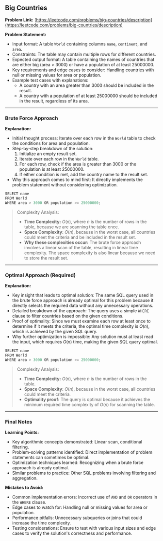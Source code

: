 ## Big Countries

**Problem Link:** [https://leetcode.com/problems/big-countries/description](https://leetcode.com/problems/big-countries/description)

**Problem Statement:**
- Input format: A table `World` containing columns `name`, `continent`, and `area`.
- Constraints: The table may contain multiple rows for different countries.
- Expected output format: A table containing the names of countries that are either big (area > 3000) or have a population of at least 25000000.
- Key requirements and edge cases to consider: Handling countries with null or missing values for area or population.
- Example test cases with explanations:
  - A country with an area greater than 3000 should be included in the result.
  - A country with a population of at least 25000000 should be included in the result, regardless of its area.

---

### Brute Force Approach

**Explanation:**
- Initial thought process: Iterate over each row in the `World` table to check the conditions for area and population.
- Step-by-step breakdown of the solution:
  1. Initialize an empty result set.
  2. Iterate over each row in the `World` table.
  3. For each row, check if the area is greater than 3000 or the population is at least 25000000.
  4. If either condition is met, add the country name to the result set.
- Why this approach comes to mind first: It directly implements the problem statement without considering optimization.

```cpp
SELECT name 
FROM World 
WHERE area > 3000 OR population >= 25000000;
```

> Complexity Analysis:
> - **Time Complexity:** $O(n)$, where $n$ is the number of rows in the table, because we are scanning the table once.
> - **Space Complexity:** $O(n)$, because in the worst case, all countries could meet the criteria and be included in the result set.
> - **Why these complexities occur:** The brute force approach involves a linear scan of the table, resulting in linear time complexity. The space complexity is also linear because we need to store the result set.

---

### Optimal Approach (Required)

**Explanation:**
- Key insight that leads to optimal solution: The same SQL query used in the brute force approach is already optimal for this problem because it directly selects the required data without any unnecessary operations.
- Detailed breakdown of the approach: The query uses a simple `WHERE` clause to filter countries based on the given conditions.
- Proof of optimality: Since we must examine each row at least once to determine if it meets the criteria, the optimal time complexity is $O(n)$, which is achieved by the given SQL query.
- Why further optimization is impossible: Any solution must at least read the input, which requires $O(n)$ time, making the given SQL query optimal.

```cpp
SELECT name 
FROM World 
WHERE area > 3000 OR population >= 25000000;
```

> Complexity Analysis:
> - **Time Complexity:** $O(n)$, where $n$ is the number of rows in the table.
> - **Space Complexity:** $O(n)$, because in the worst case, all countries could meet the criteria.
> - **Optimality proof:** The query is optimal because it achieves the minimum required time complexity of $O(n)$ for scanning the table.

---

### Final Notes

**Learning Points:**
- Key algorithmic concepts demonstrated: Linear scan, conditional filtering.
- Problem-solving patterns identified: Direct implementation of problem statements can sometimes be optimal.
- Optimization techniques learned: Recognizing when a brute force approach is already optimal.
- Similar problems to practice: Other SQL problems involving filtering and aggregation.

**Mistakes to Avoid:**
- Common implementation errors: Incorrect use of `AND` and `OR` operators in the `WHERE` clause.
- Edge cases to watch for: Handling null or missing values for area or population.
- Performance pitfalls: Unnecessary subqueries or joins that could increase the time complexity.
- Testing considerations: Ensure to test with various input sizes and edge cases to verify the solution's correctness and performance.
